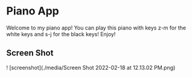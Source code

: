 # Piano App

Welcome to my piano app! You can play this piano with keys z-m for the white keys and s-j for the black keys!
Enjoy!

## Screen Shot 

! [screenshot](./media/Screen Shot 2022-02-18 at 12.13.02 PM.png)
